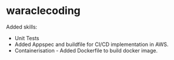 # waraclecoding

Added skills:
* Unit Tests
* Added Appspec and buildfile for CI/CD implementation in AWS.
* Containerisation - Added Dockerfile to build docker image.
